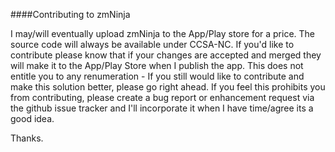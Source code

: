 ####Contributing to zmNinja

I may/will eventually upload zmNinja to the App/Play store for a price. The source code will always be available under CCSA-NC. If you'd like to contribute please know that if your changes are accepted and merged they will make it to the App/Play Store when I publish the app. This does not entitle you to any renumeration - If you still would like to contribute and make this solution better, please go right ahead. If you feel this prohibits you from contributing, please create a bug report or enhancement request via the github issue tracker and I'll incorporate it when I have time/agree its a good idea.

Thanks.

